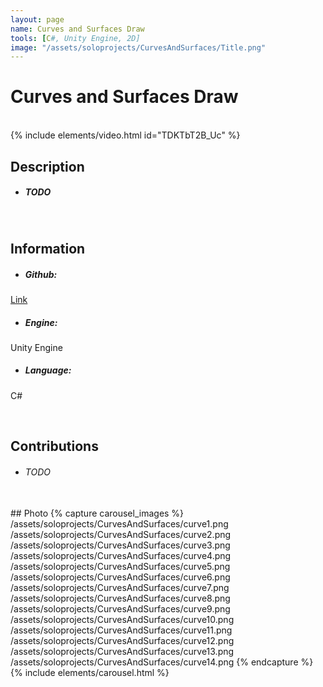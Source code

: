 ```yaml
---
layout: page
name: Curves and Surfaces Draw
tools: [C#, Unity Engine, 2D]
image: "/assets/soloprojects/CurvesAndSurfaces/Title.png"
---
```


# Curves and Surfaces Draw

<br>
{% include elements/video.html id="TDKTbT2B_Uc" %}

## Description
- ##### TODO

<br>

## Information
- ##### **Github**: 
[Link](https://github.com/JinhyunChoi-DEV/Curve-And-Surface)
- ##### **Engine**: 
Unity Engine
- ##### **Language**: 
C#

<br>

## Contributions
 - ###### TODO

<br>
## Photo
{% capture carousel_images %}
/assets/soloprojects/CurvesAndSurfaces/curve1.png
/assets/soloprojects/CurvesAndSurfaces/curve2.png
/assets/soloprojects/CurvesAndSurfaces/curve3.png
/assets/soloprojects/CurvesAndSurfaces/curve4.png
/assets/soloprojects/CurvesAndSurfaces/curve5.png
/assets/soloprojects/CurvesAndSurfaces/curve6.png
/assets/soloprojects/CurvesAndSurfaces/curve7.png
/assets/soloprojects/CurvesAndSurfaces/curve8.png
/assets/soloprojects/CurvesAndSurfaces/curve9.png
/assets/soloprojects/CurvesAndSurfaces/curve10.png
/assets/soloprojects/CurvesAndSurfaces/curve11.png
/assets/soloprojects/CurvesAndSurfaces/curve12.png
/assets/soloprojects/CurvesAndSurfaces/curve13.png
/assets/soloprojects/CurvesAndSurfaces/curve14.png
{% endcapture %}
{% include elements/carousel.html %}